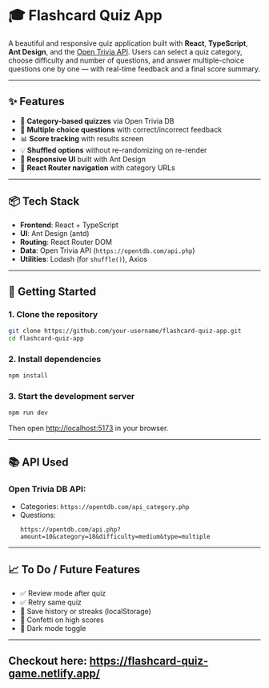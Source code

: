 # 🎓 Flashcard Quiz App

A beautiful and responsive quiz application built with **React**, **TypeScript**, **Ant Design**, and the [Open Trivia API](https://opentdb.com/). Users can select a quiz category, choose difficulty and number of questions, and answer multiple-choice questions one by one — with real-time feedback and a final score summary.

---

## ✨ Features

- 🧠 **Category-based quizzes** via Open Trivia DB
- 🎯 **Multiple choice questions** with correct/incorrect feedback
- 📊 **Score tracking** with results screen
- 💡 **Shuffled options** without re-randomizing on re-render
- 📱 **Responsive UI** built with Ant Design
- 🧭 **React Router navigation** with category URLs

---

## 📦 Tech Stack

- **Frontend**: React + TypeScript
- **UI**: Ant Design (antd)
- **Routing**: React Router DOM
- **Data**: Open Trivia API (`https://opentdb.com/api.php`)
- **Utilities**: Lodash (for `shuffle()`), Axios

---

## 🚀 Getting Started

### 1. Clone the repository

```bash
git clone https://github.com/your-username/flashcard-quiz-app.git
cd flashcard-quiz-app
```

### 2. Install dependencies

```bash
npm install
```

### 3. Start the development server

```bash
npm run dev
```

Then open [http://localhost:5173](http://localhost:5173) in your browser.

---

## 📚 API Used

### Open Trivia DB API:

- Categories: `https://opentdb.com/api_category.php`
- Questions:
  ```
  https://opentdb.com/api.php?amount=10&category=18&difficulty=medium&type=multiple
  ```

---

## 📈 To Do / Future Features

- ✅ Review mode after quiz
- ✅ Retry same quiz
- 🔄 Save history or streaks (localStorage)
- 🎉 Confetti on high scores
- 🌙 Dark mode toggle

---

## Checkout here: https://flashcard-quiz-game.netlify.app/
